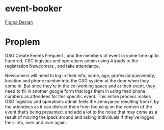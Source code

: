 # event-booker

[Figma Design](https://www.figma.com/file/1TG0gAAmL4qvqlhIlieYv1/event-booker?node-id=0%3A1&viewport=1114%2C1177%2C0.09017345309257507)

# Proplem
GSG Create Events Frequent , and the members of event in some time up to hundred, GSG logistics and operations admin using 4 ipads to the registration Newcomers , and take attendance.

Newcomers will need to log in their info; name, age, profession/university, location and phone number into the GSG system at the door when they come in. But once they’re in the co-working space and at their event, they need to fill in another google form that logs them in using their phone numbers as attendees for this specific event. This entire process makes GSG logistics and operations admin  feels the annoyance resulting from it by the attendees as it can distract them from focusing on the content of the event that’s being presented, and add a lot to the noise that may come as a result of moving the ipads around and asking individuals if they’ve logged their info, over and over again. 
